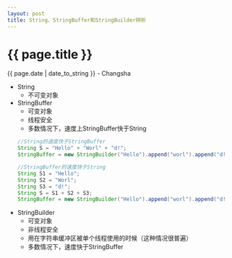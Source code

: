 ```yaml
---
layout: post
title: String、StringBuffer和StringBuilder辨析
---
```


{{ page.title }}
================

<p class="meta">{{ page.date | date_to_string }} - Changsha</p>

+ String  
  + 不可变对象
+ StringBuffer
  + 可变对象
  + 线程安全
  + 多数情况下，速度上StringBuffer快于String
  ```java
  //String的速度快于StringBuffer
  String S = "Hello" + "Worl" + "d!";
  StringBuffer = new StringBuilder("Hello").append("worl").append("d!");
  
  //StringBuffer的速度快于String
  String S1 = "Hello";
  String S2 = "Worl";
  String S3 = "d!";
  String S = S1 + S2 + S3;
  StringBuffer = new StringBuilder("Hello").append("worl").append("d!");
  ```
+ StringBuilder
  + 可变对象
  + 非线程安全
  + 用在字符串缓冲区被单个线程使用的时候（这种情况很普遍）
  + 多数情况下，速度快于StringBuffer